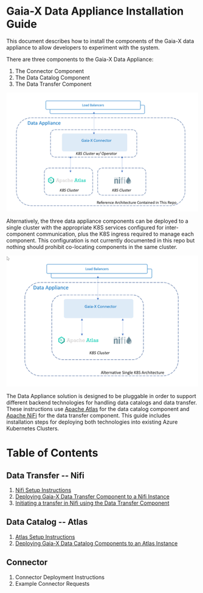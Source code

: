 # Gaia-X Data Appliance Installation Guide

This document describes how to install the components of the Gaia-X data appliance to allow developers to experiment with the system.

There are three components to the Gaia-X Data Appliance:

1. The Connector Component
2. The Data Catalog Component
3. The Data Transfer Component

![High Level Architecture](./High-Level-Architecture.png)

Alternatively, the three data appliance components can be deployed to a single cluster with the appropriate K8S services configured for inter-component communication, plus the K8S ingress required to manage each component. This configuration is not currently documented in this repo but nothing should prohibit co-locating components in the same cluster. 

![High Level Architecture Alternative](./High-Level-Architecture-Single-Cluster.png)

The Data Appliance solution is designed to be pluggable in order to support different backend technologies for handling data catalogs and data transfer. These instructions use [Apache Atlas](https://atlas.apache.org/) for the data catalog component and [Apache NiFi](https://nifi.apache.org/) for the data transfer component. This guide includes installation steps for deploying both technologies into existing Azure Kubernetes Clusters.

# Table of Contents

## Data Transfer -- Nifi

1. [Nifi Setup Instructions](./data-transfer/NiFiSetup.md)
1. [Deploying Gaia-X Data Transfer Component to a Nifi Instance](./data-transfer/NifiDataFlowDeploy.md)
1. [Initiating a transfer in Nifi using the Data Transfer Component](./data-transfer/apache-nifi/templates/README.md)

## Data Catalog -- Atlas

1. [Atlas Setup Instructions](./data-catalog/apache-atlas/atlas-helm-chart/README.md)
2. [Deploying Gaia-X Data Catalog Components to an Atlas Instance](./data-catalog/deploy-gaiax-data-components/readme.md)

## Connector

1. Connector Deployment Instructions
1. Example Connector Requests
